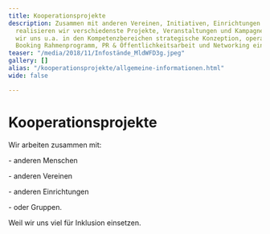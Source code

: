 ```yaml
---
title: Kooperationsprojekte
description: Zusammen mit anderen Vereinen, Initiativen, Einrichtungen oder/und Einzelpersonen
  realisieren wir verschiedenste Projekte, Veranstaltungen und Kampagnen. Dabei können
  wir uns u.a. in den Kompetenzbereichen strategische Konzeption, operative Durchführung,
  Booking Rahmenprogramm, PR & Öffentlichkeitsarbeit und Networking einbringen.
teaser: "/media/2018/11/Infostände_MldWFD3g.jpeg"
gallery: []
alias: "/kooperationsprojekte/allgemeine-informationen.html"
wide: false

---
```

# Kooperationsprojekte

Wir arbeiten zusammen mit:

\- anderen Menschen

\- anderen Vereinen

\- anderen Einrichtungen

\- oder Gruppen.

Weil wir uns viel für Inklusion einsetzen.